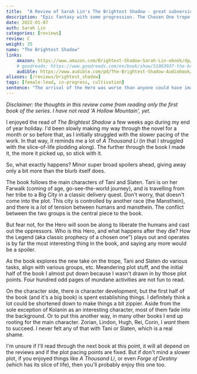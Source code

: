 ```yaml
---
title:  "A Review of Sarah Lin's The Brightest Shadow - great subversion of a genre trope."
description: "Epic fantasy with some progression. The Chosen One trope is delightfully flipped on its head."
date: 2022-01-07
auth: Sarah Lin
categories: [reviews]
review: C
weight: 35
name: "The Brightest Shadow"
links:
    amazon: https://www.amazon.com/Brightest-Shadow-Sarah-Lin-ebook/dp/B0856ZMG9Z
    # goodreads: https://www.goodreads.com/en/book/show/51083937-the-brightest-shadow
    audible: https://www.audible.com/pd/The-Brightest-Shadow-Audiobook/177424568X
aliases: [/reviews/brightest_shadow]
tags: [female-lead, in-progress, cultivation]
sentence: "The arrival of the Hero was worse than anyone could have imagined."
---
```


*Disclaimer: the thoughts in this review come from reading only the first book of the series. I have not read 'A Hollow Mountain', yet.*

I enjoyed the read of *The Brightest Shadow* a few weeks ago during my end of year holiday. I'd been slowly making my way through the novel for a month or so before that, as I initially struggled with the slower pacing of the work. In that way, it reminds me a lot of *A Thousand Li* (in that I struggled with the slice-of-life plodding along). The further through the book I made it, the more it picked up, so stick with it.

So, what exactly happens? Minor super broad spoilers ahead, giving away only a bit more than the blurb itself does.

The book follows the main characters of Tani and Slaten. Tani is on her Farwalk (coming of age, go-see-the-world journey), and is travelling from her tribe to a Big City in a classic delivery quest. Don't worry, that doesn't come into the plot. This city is controlled by another race (the Mansthein), and there is a *lot* of tension between humans and mansthein. The conflict between the two groups is the central piece to the book.

But fear not, for the Hero will soon be along to liberate the humans and cast out the oppressors. Who is this Hero, and what happens after they die? How the Legend (aka classic prophecy of a chosen one") plays out and operates is by far the most interesting thing in the book, and saying any more would be a spoiler. 

As the book explores the new take on the trope, Tani and Slaten do various tasks, align with various groups, etc. Meandering plot stuff, and the initial half of the book I almost put down because I wasn't drawn in by those plot points. Four hundred odd pages of mundane activities are not fun to read.

On the character side, there *is* character development, but the first half of the book (and it's a big book) is spent establishing things. I definitely think a lot could be shortened down to make things a bit zippier. Aside from the sole exception of Kolanin as an interesting character, most of them fade into the background. Or to put this another way, in many other books I end up rooting for the main character. Zorian, Lindon, Hugh, Rei, Corin, I *want* them to succeed. I never felt any of that with Tani or Slaten, which is a real shame.

I'm unsure if I'll read through the next book at this point, it will all depend on the reviews and if the plot pacing points are fixed. But if don't mind a slower plot, if you enjoyed things like *A Thousand Li*, or even *Forge of Destiny* (which has its slice of life), then you'll probably enjoy this one too.

